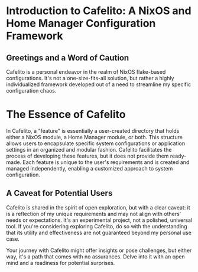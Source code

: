 # Introduction to Cafelito: A NixOS and Home Manager Configuration Framework

## Greetings and a Word of Caution

Cafelito is a personal endeavor in the realm of NixOS flake-based configurations. It's not a one-size-fits-all solution, but rather a highly individualized framework developed out of a need to streamline my specific configuration chaos.

# The Essence of Cafelito

In Cafelito, a "feature" is essentially a user-created directory that holds either a NixOS module, a Home Manager module, or both. This structure allows users to encapsulate specific system configurations or application settings in an organized and modular fashion. Cafelito facilitates the process of developing these features, but it does not provide them ready-made. Each feature is unique to the user's requirements and is created and managed independently, enabling a customized approach to system configuration.

## A Caveat for Potential Users

Cafelito is shared in the spirit of open exploration, but with a clear caveat: it is a reflection of my unique requirements and may not align with others' needs or expectations. It's an experimental project, not a polished, universal tool. If you're considering exploring Cafelito, do so with the understanding that its utility and effectiveness are not guaranteed beyond my personal use case.

Your journey with Cafelito might offer insights or pose challenges, but either way, it's a path that comes with no assurances. Delve into it with an open mind and a readiness for potential surprises.
